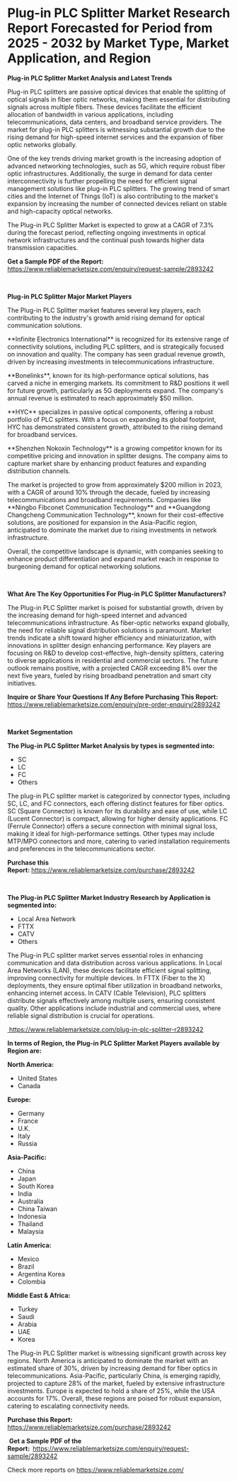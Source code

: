 <p><h1>Plug-in PLC Splitter Market Research Report Forecasted for Period from 2025 -  2032 by Market Type, Market Application, and Region</h1></p><p><strong>Plug-in PLC Splitter Market Analysis and Latest Trends</strong></p>
<p><p>Plug-in PLC splitters are passive optical devices that enable the splitting of optical signals in fiber optic networks, making them essential for distributing signals across multiple fibers. These devices facilitate the efficient allocation of bandwidth in various applications, including telecommunications, data centers, and broadband service providers. The market for plug-in PLC splitters is witnessing substantial growth due to the rising demand for high-speed internet services and the expansion of fiber optic networks globally.</p><p>One of the key trends driving market growth is the increasing adoption of advanced networking technologies, such as 5G, which require robust fiber optic infrastructures. Additionally, the surge in demand for data center interconnectivity is further propelling the need for efficient signal management solutions like plug-in PLC splitters. The growing trend of smart cities and the Internet of Things (IoT) is also contributing to the market's expansion by increasing the number of connected devices reliant on stable and high-capacity optical networks. </p><p>The Plug-in PLC Splitter Market is expected to grow at a CAGR of 7.3% during the forecast period, reflecting ongoing investments in optical network infrastructures and the continual push towards higher data transmission capacities.</p></p>
<p><strong>Get a Sample PDF of the Report:&nbsp;</strong> <a href="https://www.reliablemarketsize.com/enquiry/request-sample/2893242?utm_campaign=2442&utm_medium=2&utm_source=Github&utm_content=ia&utm_term=15032025&utm_id=plug-in-plc-splitter">https://www.reliablemarketsize.com/enquiry/request-sample/2893242</a></p>
<p>&nbsp;</p>
<p><strong>Plug-in PLC Splitter Major Market Players</strong></p>
<p><p>The Plug-in PLC Splitter market features several key players, each contributing to the industry's growth amid rising demand for optical communication solutions. </p><p>**Infinite Electronics International** is recognized for its extensive range of connectivity solutions, including PLC splitters, and is strategically focused on innovation and quality. The company has seen gradual revenue growth, driven by increasing investments in telecommunications infrastructure. </p><p>**Bonelinks**, known for its high-performance optical solutions, has carved a niche in emerging markets. Its commitment to R&D positions it well for future growth, particularly as 5G deployments expand. The company's annual revenue is estimated to reach approximately $50 million.</p><p>**HYC** specializes in passive optical components, offering a robust portfolio of PLC splitters. With a focus on expanding its global footprint, HYC has demonstrated consistent growth, attributed to the rising demand for broadband services. </p><p>**Shenzhen Nokoxin Technology** is a growing competitor known for its competitive pricing and innovation in splitter designs. The company aims to capture market share by enhancing product features and expanding distribution channels. </p><p>The market is projected to grow from approximately $200 million in 2023, with a CAGR of around 10% through the decade, fueled by increasing telecommunications and broadband requirements. Companies like **Ningbo Fibconet Communication Technology** and **Guangdong Changcheng Communication Technology**, known for their cost-effective solutions, are positioned for expansion in the Asia-Pacific region, anticipated to dominate the market due to rising investments in network infrastructure.</p><p>Overall, the competitive landscape is dynamic, with companies seeking to enhance product differentiation and expand market reach in response to burgeoning demand for optical networking solutions.</p></p>
<p>&nbsp;</p>
<p><strong>What Are The Key Opportunities For Plug-in PLC Splitter Manufacturers?</strong></p>
<p><p>The Plug-in PLC Splitter market is poised for substantial growth, driven by the increasing demand for high-speed internet and advanced telecommunications infrastructure. As fiber-optic networks expand globally, the need for reliable signal distribution solutions is paramount. Market trends indicate a shift toward higher efficiency and miniaturization, with innovations in splitter design enhancing performance. Key players are focusing on R&D to develop cost-effective, high-density splitters, catering to diverse applications in residential and commercial sectors. The future outlook remains positive, with a projected CAGR exceeding 8% over the next five years, fueled by rising broadband penetration and smart city initiatives.</p></p>
<p><strong>Inquire or Share Your Questions If Any Before Purchasing This Report:</strong> <a href="https://www.reliablemarketsize.com/enquiry/pre-order-enquiry/2893242?utm_campaign=2442&utm_medium=2&utm_source=Github&utm_content=ia&utm_term=15032025&utm_id=plug-in-plc-splitter">https://www.reliablemarketsize.com/enquiry/pre-order-enquiry/2893242</a></p>
<p>&nbsp;</p>
<p><strong>Market Segmentation</strong></p>
<p><strong>The Plug-in PLC Splitter Market Analysis by types is segmented into:</strong></p>
<p><ul><li>SC</li><li>LC</li><li>FC</li><li>Others</li></ul></p>
<p><p>The plug-in PLC splitter market is categorized by connector types, including SC, LC, and FC connectors, each offering distinct features for fiber optics. SC (Square Connector) is known for its durability and ease of use, while LC (Lucent Connector) is compact, allowing for higher density applications. FC (Ferrule Connector) offers a secure connection with minimal signal loss, making it ideal for high-performance settings. Other types may include MTP/MPO connectors and more, catering to varied installation requirements and preferences in the telecommunications sector.</p></p>
<p><strong>Purchase this Report:&nbsp;</strong><a href="https://www.reliablemarketsize.com/purchase/2893242?utm_campaign=2442&utm_medium=2&utm_source=Github&utm_content=ia&utm_term=15032025&utm_id=plug-in-plc-splitter">https://www.reliablemarketsize.com/purchase/2893242</a></p>
<p>&nbsp;</p>
<p><strong>The Plug-in PLC Splitter Market Industry Research by Application is segmented into:</strong></p>
<p><ul><li>Local Area Network</li><li>FTTX</li><li>CATV</li><li>Others</li></ul></p>
<p><p>The Plug-in PLC splitter market serves essential roles in enhancing communication and data distribution across various applications. In Local Area Networks (LAN), these devices facilitate efficient signal splitting, improving connectivity for multiple devices. In FTTX (Fiber to the X) deployments, they ensure optimal fiber utilization in broadband networks, enhancing internet access. In CATV (Cable Television), PLC splitters distribute signals effectively among multiple users, ensuring consistent quality. Other applications include industrial and commercial uses, where reliable signal distribution is crucial for operations.</p></p>
<p><a href="https://www.reliablemarketsize.com/plug-in-plc-splitter-r2893242?utm_campaign=2442&utm_medium=2&utm_source=Github&utm_content=ia&utm_term=15032025&utm_id=plug-in-plc-splitter">&nbsp;https://www.reliablemarketsize.com/plug-in-plc-splitter-r2893242</a></p>
<p><strong>In terms of Region, the Plug-in PLC Splitter Market Players available by Region are:</strong></p>
<p>
    <p> <strong> North America: </strong>
        <ul>
            <li>United States</li>
            <li>Canada</li>
        </ul>
        </p> 
    <p> <strong> Europe: </strong>
        <ul>
            <li>Germany</li>
            <li>France</li>
            <li>U.K.</li>
            <li>Italy</li>
            <li>Russia</li>
        </ul>
        </p> 
    <p> <strong> Asia-Pacific: </strong>
        <ul>
            <li>China</li>
            <li>Japan</li>
            <li>South Korea</li>
            <li>India</li>
            <li>Australia</li>
            <li>China Taiwan</li>
            <li>Indonesia</li>
            <li>Thailand</li>
            <li>Malaysia</li>
        </ul>
        </p> 
    <p> <strong> Latin America: </strong>
        <ul>
            <li>Mexico</li>
            <li>Brazil</li>
            <li>Argentina Korea</li>
            <li>Colombia</li>
        </ul>
        </p> 
    <p> <strong> Middle East & Africa: </strong>
        <ul>
            <li>Turkey</li>
            <li>Saudi</li>
            <li>Arabia</li>
            <li>UAE</li>
            <li>Korea</li>
        </ul>
    </p>
    </p>
<p><p>The Plug-in PLC Splitter market is witnessing significant growth across key regions. North America is anticipated to dominate the market with an estimated share of 30%, driven by increasing demand for fiber optics in telecommunications. Asia-Pacific, particularly China, is emerging rapidly, projected to capture 28% of the market, fueled by extensive infrastructure investments. Europe is expected to hold a share of 25%, while the USA accounts for 17%. Overall, these regions are poised for robust expansion, catering to escalating connectivity needs.</p></p>
<p><strong>Purchase this Report: </strong><a href="https://www.reliablemarketsize.com/purchase/2893242?utm_campaign=2442&utm_medium=2&utm_source=Github&utm_content=ia&utm_term=15032025&utm_id=plug-in-plc-splitter">https://www.reliablemarketsize.com/purchase/2893242</a></p>
<p>&nbsp;<strong>Get a Sample PDF of the Report:&nbsp;&nbsp;</strong><a href="https://www.reliablemarketsize.com/enquiry/request-sample/2893242?utm_campaign=2442&utm_medium=2&utm_source=Github&utm_content=ia&utm_term=15032025&utm_id=plug-in-plc-splitter">https://www.reliablemarketsize.com/enquiry/request-sample/2893242</a></p>
<p><strong></strong></p>
<p>Check more reports on <a href="https://www.reliablemarketsize.com/?utm_campaign=2442&utm_medium=2&utm_source=Github&utm_content=ia&utm_term=15032025&utm_id=plug-in-plc-splitter">https://www.reliablemarketsize.com/</a></p>